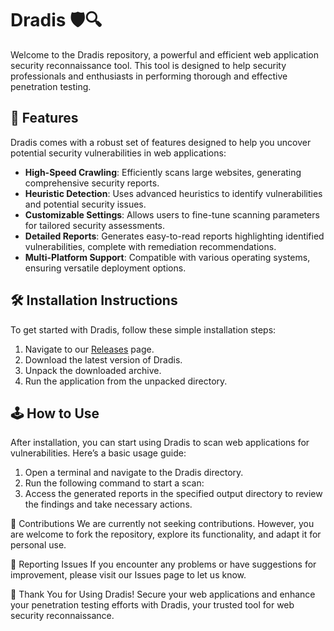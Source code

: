 # Dradis 🛡️🔍

Welcome to the Dradis repository, a powerful and efficient web application security reconnaissance tool. This tool is designed to help security professionals and enthusiasts in performing thorough and effective penetration testing.

## 🚀 Features

Dradis comes with a robust set of features designed to help you uncover potential security vulnerabilities in web applications:

- **High-Speed Crawling**: Efficiently scans large websites, generating comprehensive security reports.
- **Heuristic Detection**: Uses advanced heuristics to identify vulnerabilities and potential security issues.
- **Customizable Settings**: Allows users to fine-tune scanning parameters for tailored security assessments.
- **Detailed Reports**: Generates easy-to-read reports highlighting identified vulnerabilities, complete with remediation recommendations.
- **Multi-Platform Support**: Compatible with various operating systems, ensuring versatile deployment options.

## 🛠️ Installation Instructions

To get started with Dradis, follow these simple installation steps:

1. Navigate to our [Releases](../../releases) page.
2. Download the latest version of Dradis.
3. Unpack the downloaded archive.
4. Run the application from the unpacked directory.

## 🕹️ How to Use

After installation, you can start using Dradis to scan web applications for vulnerabilities. Here’s a basic usage guide:

1. Open a terminal and navigate to the Dradis directory.
2. Run the following command to start a scan:
3. Access the generated reports in the specified output directory to review the findings and take necessary actions.

🛑 Contributions
We are currently not seeking contributions. However, you are welcome to fork the repository, explore its functionality, and adapt it for personal use.

🐞 Reporting Issues
If you encounter any problems or have suggestions for improvement, please visit our Issues page to let us know.

🌟 Thank You for Using Dradis!
Secure your web applications and enhance your penetration testing efforts with Dradis, your trusted tool for web security reconnaissance.
